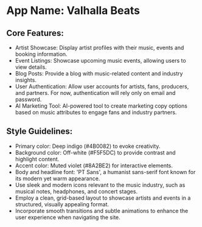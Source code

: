 # **App Name**: Valhalla Beats

## Core Features:

- Artist Showcase: Display artist profiles with their music, events and booking information.
- Event Listings: Showcase upcoming music events, allowing users to view details.
- Blog Posts: Provide a blog with music-related content and industry insights.
- User Authentication: Allow user accounts for artists, fans, producers, and partners. For now, authentication will rely only on email and password.
- AI Marketing Tool: AI-powered tool to create marketing copy options based on music attributes to engage fans and industry partners.

## Style Guidelines:

- Primary color: Deep indigo (#4B0082) to evoke creativity.
- Background color: Off-white (#F5F5DC) to provide contrast and highlight content.
- Accent color: Muted violet (#8A2BE2) for interactive elements.
- Body and headline font: 'PT Sans', a humanist sans-serif font known for its modern yet warm appearance.
- Use sleek and modern icons relevant to the music industry, such as musical notes, headphones, and concert stages.
- Employ a clean, grid-based layout to showcase artists and events in a structured, visually appealing format.
- Incorporate smooth transitions and subtle animations to enhance the user experience when navigating the site.